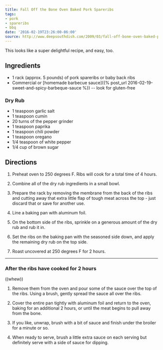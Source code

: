 ```yaml
---
title: Fall Off the Bone Oven Baked Pork Spareribs
tags:
- pork
- spareribs
- bbq
date: '2016-02-19T23:26:00-06:00'
source: http://www.deepsouthdish.com/2009/03/fall-off-bone-oven-baked-pork-spareribs.html
---
```

This looks like a super delightful recipe, and easy, too.

## Ingredients

* 1 rack (approx. 5 pounds) of pork spareribs or baby back ribs
* Commercial or [homemade barbecue sauce]({% post_url 2016-02-19-sweet-and-spicy-barbeque-sauce %}) -- look for gluten-free

### Dry Rub

* 1 teaspoon garlic salt
* 1 teaspoon cumin
* 20 turns of the pepper grinder
* 1 teaspoon paprika
* 1 teaspoon chili powder
* 1 teaspoon oregano
* 1/4 teaspoon of white pepper
* 1/4 cup of brown sugar

## Directions

1. Preheat oven to 250 degrees F. Ribs will cook for a total time of 4 hours.

1. Combine all of the dry rub ingredients in a small bowl.

1. Prepare the
   rack by removing the membrane from the back of the ribs and cutting
   away that extra little flap of tough meat across the top - just
   discard that or save for another use.

1. Line a baking pan with
   aluminum foil.

1. On the bottom side of the ribs, sprinkle on a
   generous amount of the dry rub and rub it in.

1. Set the ribs on the
   baking pan with the seasoned side down, and apply the remaining dry
   rub on the top side.

1. Roast uncovered at 250 degrees F for 2 hours.

*****

### After the ribs have cooked for 2 hours

((whew))


1. Remove them from the oven and pour some
   of the sauce over the top of the ribs. Using a brush, gently spread
   the sauce all over the ribs.

1. Cover the entire pan tightly with
   aluminum foil and return to the oven, baking for an additional 2
   hours, or until the meat begins to pull away from the bone.

1. If you
   like, unwrap, brush with a bit of sauce and finish under the
   broiler for a minute or so.

1. When ready to serve, brush a little
   extra sauce on each serving but definitely serve with a side of
   sauce for dipping.
